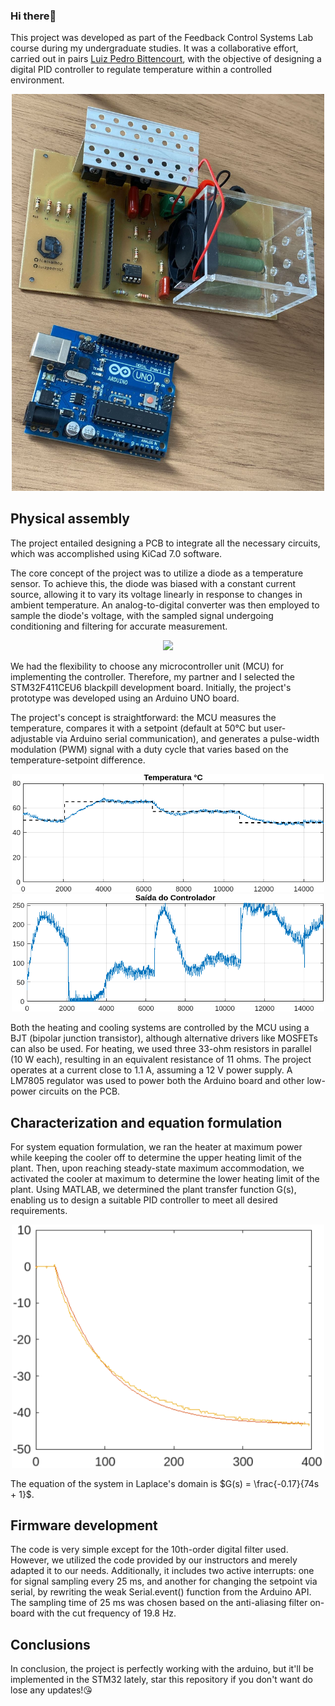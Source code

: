 
### Hi there👋

This project was developed as part of the Feedback Control Systems Lab course during my undergraduate studies. It was a collaborative effort, carried out in pairs <a href="https://github.com/luizpedrobt" target="_blank">Luiz Pedro Bittencourt</a>, with the objective of designing a digital PID controller to regulate temperature within a controlled environment.

<div align="center">
  <img src="https://github.com/luizpedrobt/FeedbackControlSystems_FinalProject/blob/main/images/8ec62bac-992b-421e-b064-076684428e57.jpeg" width="500">
</div>

## Physical assembly

The project entailed designing a PCB to integrate all the necessary circuits, which was accomplished using KiCad 7.0 software.

The core concept of the project was to utilize a diode as a temperature sensor. To achieve this, the diode was biased with a constant current source, allowing it to vary its voltage linearly in response to changes in ambient temperature. An analog-to-digital converter was then employed to sample the diode's voltage, with the sampled signal undergoing conditioning and filtering for accurate measurement.

<div align="center">
  <img src="https://github.com/luizpedrobt/FeedbackControlSystems_FinalProject/blob/main/images/esquemático.png" width="500">
</div>

We had the flexibility to choose any microcontroller unit (MCU) for implementing the controller. Therefore, my partner and I selected the STM32F411CEU6 blackpill development board. Initially, the project's prototype was developed using an Arduino UNO board.

The project's concept is straightforward: the MCU measures the temperature, compares it with a setpoint (default at 50°C but user-adjustable via Arduino serial communication), and generates a pulse-width modulation (PWM) signal with a duty cycle that varies based on the temperature-setpoint difference.

<div align="center">
  <img src="https://github.com/luizpedrobt/FeedbackControlSystems_FinalProject/blob/main/images/resposta_temperatura.png" width="500">
</div>

<div align="center">
  <img src="https://github.com/luizpedrobt/FeedbackControlSystems_FinalProject/blob/main/images/resposta_controlador.png" width="500">
</div>

Both the heating and cooling systems are controlled by the MCU using a BJT (bipolar junction transistor), although alternative drivers like MOSFETs can also be used. For heating, we used three 33-ohm resistors in parallel (10 W each), resulting in an equivalent resistance of 11 ohms. The project operates at a current close to 1.1 A, assuming a 12 V power supply. A LM7805 regulator was used to power both the Arduino board and other low-power circuits on the PCB.

## Characterization and equation formulation

For system equation formulation, we ran the heater at maximum power while keeping the cooler off to determine the upper heating limit of the plant. Then, upon reaching steady-state maximum accommodation, we activated the cooler at maximum to determine the lower heating limit of the plant. Using MATLAB, we determined the plant transfer function G(s), enabling us to design a suitable PID controller to meet all desired requirements.

<div align="center">
  <img src="https://github.com/luizpedrobt/FeedbackControlSystems_FinalProject/blob/main/images/planta.png" width="500">
</div>

The equation of the system in Laplace's domain is $`G(s) = \frac{-0.17}{74s + 1}`$.

## Firmware development

The code is very simple except for the 10th-order digital filter used. However, we utilized the code provided by our instructors and merely adapted it to our needs. Additionally, it includes two active interrupts: one for signal sampling every 25 ms, and another for changing the setpoint via serial, by rewriting the weak Serial.event() function from the Arduino API. The sampling time of 25 ms was chosen based on the anti-aliasing filter on-board with the cut frequency of 19.8 Hz.

## Conclusions

In conclusion, the project is perfectly working with the arduino, but it'll be implemented in the STM32 lately, star this repository if you don't want do lose any updates!😘
